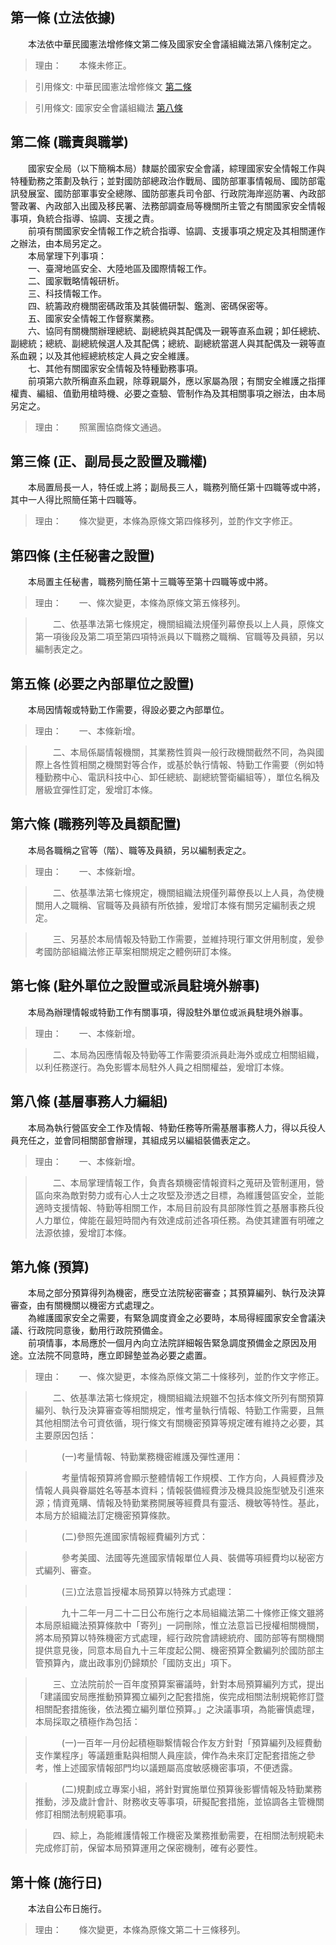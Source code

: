 第一條 (立法依據)
-----------------
　　本法依中華民國憲法增修條文第二條及國家安全會議組織法第八條制定之。  
> 理由：　　本條未修正。

> 引用條文: 中華民國憲法增修條文 [第二條](../../國家發展/憲政議題/中華民國憲法增修條文.md#第二條-總統、副總統)

> 引用條文: 國家安全會議組織法 [第八條](../../人事其他/組織編制/國家安全會議組織法.md#第八條-國家安全局之設置)



第二條 (職責與職掌)
-------------------
　　國家安全局（以下簡稱本局）隸屬於國家安全會議，綜理國家安全情報工作與特種勤務之策劃及執行；並對國防部總政治作戰局、國防部軍事情報局、國防部電訊發展室、國防部軍事安全總隊、國防部憲兵司令部、行政院海岸巡防署、內政部警政署、內政部入出國及移民署、法務部調查局等機關所主管之有關國家安全情報事項，負統合指導、協調、支援之責。  
　　前項有關國家安全情報工作之統合指導、協調、支援事項之規定及其相關運作之辦法，由本局另定之。  
　　本局掌理下列事項：  
　　一、臺灣地區安全、大陸地區及國際情報工作。  
　　二、國家戰略情報研析。  
　　三、科技情報工作。  
　　四、統籌政府機關密碼政策及其裝備研製、鑑測、密碼保密等。  
　　五、國家安全情報工作督察業務。  
　　六、協同有關機關辦理總統、副總統與其配偶及一親等直系血親；卸任總統、副總統；總統、副總統候選人及其配偶；總統、副總統當選人與其配偶及一親等直系血親；以及其他經總統核定人員之安全維護。  
　　七、其他有關國家安全情報及特種勤務事項。  
　　前項第六款所稱直系血親，除尊親屬外，應以家屬為限；有關安全維護之指揮權責、編組、值勤用槍時機、必要之查驗、管制作為及其相關事項之辦法，由本局另定之。  
> 理由：　　照黨團協商條文通過。



第三條 (正、副局長之設置及職權)
-------------------------------
　　本局置局長一人，特任或上將；副局長三人，職務列簡任第十四職等或中將，其中一人得比照簡任第十四職等。  
> 理由：　　條次變更，本條為原條文第四條移列，並酌作文字修正。



第四條 (主任秘書之設置)
-----------------------
　　本局置主任秘書，職務列簡任第十三職等至第十四職等或中將。  
> 理由：　　一、條次變更，本條為原條文第五條移列。

> 　　二、依基準法第七條規定，機關組織法規僅列幕僚長以上人員，原條文第一項後段及第二項至第四項特派員以下職務之職稱、官職等及員額，另以編制表定之。



第五條 (必要之內部單位之設置)
-----------------------------
　　本局因情報或特勤工作需要，得設必要之內部單位。  
> 理由：　　一、本條新增。

> 　　二、本局係屬情報機關，其業務性質與一般行政機關截然不同，為與國際上各性質相關之機關對等合作，或基於執行情報、特勤工作需要（例如特種勤務中心、電訊科技中心、卸任總統、副總統警衛編組等），單位名稱及層級宜彈性訂定，爰增訂本條。



第六條 (職務列等及員額配置)
---------------------------
　　本局各職稱之官等（階）、職等及員額，另以編制表定之。  
> 理由：　　一、本條新增。

> 　　二、依基準法第七條規定，機關組織法規僅列幕僚長以上人員，為使機關用人之職稱、官職等及員額有所依據，爰增訂本條有關另定編制表之規定。

> 　　三、另基於本局情報及特勤工作需要，並維持現行軍文併用制度，爰參考國防部組織法修正草案相關規定之體例研訂本條。



第七條 (駐外單位之設置或派員駐境外辦事)
---------------------------------------
　　本局為辦理情報或特勤工作有關事項，得設駐外單位或派員駐境外辦事。  
> 理由：　　一、本條新增。

> 　　二、本局為因應情報及特勤等工作需要須派員赴海外或成立相關組織，以利任務遂行。為免影響本局駐外人員之相關權益，爰增訂本條。



第八條 (基層事務人力編組)
-------------------------
　　本局為執行營區安全工作及情報、特勤任務等所需基層事務人力，得以兵役人員充任之，並會同相關部會辦理，其組成另以編組裝備表定之。  
> 理由：　　一、本條新增。

> 　　二、本局掌理情報工作，負責各類機密情報資料之蒐研及管制運用，營區向來為敵對勢力或有心人士之攻堅及滲透之目標，為維護營區安全，並能適時支援情報、特勤等相關工作，本局目前設有具部隊性質之基層事務兵役人力單位，俾能在最短時間內有效達成前述各項任務。為使其建置有明確之法源依據，爰增訂本條。



第九條 (預算)
-------------
　　本局之部分預算得列為機密，應受立法院秘密審查；其預算編列、執行及決算審查，由有關機關以機密方式處理之。  
　　為維護國家安全之需要，有緊急調度資金之必要時，本局得經國家安全會議決議、行政院同意後，動用行政院預備金。  
　　前項情事，本局應於一個月內向立法院詳細報告緊急調度預備金之原因及用途。立法院不同意時，應立即歸墊並為必要之處置。  
> 理由：　　一、條次變更，本條為原條文第二十條移列，並酌作文字修正。

> 　　二、依基準法第七條規定，機關組織法規雖不包括本條文所列有關預算編列、執行及決算審查等相關規定，惟考量執行情報、特勤工作需要，且無其他相關法令可資依循，現行條文有關機密預算等規定確有維持之必要，其主要原因包括：

> 　　　(一)考量情報、特勤業務機密維護及彈性運用：

> 　　　考量情報預算將會顯示整體情報工作規模、工作方向，人員經費涉及情報人員與眷屬姓名等基本資料；情報裝備經費涉及機具設施型號及引進來源；情資蒐購、情報及特勤業務開展等經費具有靈活、機敏等特性。基此，本局方於組織法訂定機密預算條款。

> 　　　(二)參照先進國家情報經費編列方式：

> 　　　參考美國、法國等先進國家情報單位人員、裝備等項經費均以秘密方式編列、審查。

> 　　　(三)立法意旨授權本局預算以特殊方式處理：

> 　　　九十二年一月二十二日公布施行之本局組織法第二十條修正條文雖將本局原組織法預算條款中「寄列」一詞刪除，惟立法意旨已授權相關機關，將本局預算以特殊機密方式處理，經行政院會請總統府、國防部等有關機關提供意見後，同意本局自九十三年度起公開、機密預算全數編列於國防部主管預算內，歲出政事別仍歸類於「國防支出」項下。

> 　　三、立法院前於一百年度預算案審議時，針對本局預算編列方式，提出「建議國安局應推動預算獨立編列之配套措施，俟完成相關法制規範修訂暨相關配套措施後，依法獨立編列單位預算。」之決議事項，為能審慎處理，本局採取之積極作為包括：

> 　　　(一)一百年一月份起積極聯繫情報合作友方針對「預算編列及經費動支作業程序」等議題重點與相關人員座談，俾作為未來訂定配套措施之參考，惟上述國家情報部門均以議題屬高度敏感機密事項，不便透露。

> 　　　(二)規劃成立專案小組，將針對實施單位預算後影響情報及特勤業務推動，涉及歲計會計、財務收支等事項，研擬配套措施，並協調各主管機關修訂相關法制規範事項。

> 　　四、綜上，為能維護情報工作機密及業務推動需要，在相關法制規範未完成修訂前，保留本局預算運用之保密機制，確有必要性。



第十條 (施行日)
---------------
　　本法自公布日施行。  
> 理由：　　條次變更，本條為原條文第二十三條移列。